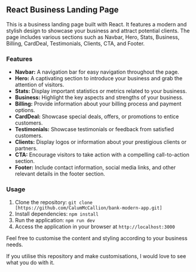 ## React Business Landing Page

This is a business landing page built with React. It features a modern and stylish design to showcase your business and attract potential clients. The page includes various sections such as Navbar, Hero, Stats, Business, Billing, CardDeal, Testimonials, Clients, CTA, and Footer.

### Features

- **Navbar:** A navigation bar for easy navigation throughout the page.
- **Hero:** A captivating section to introduce your business and grab the attention of visitors.
- **Stats:** Display important statistics or metrics related to your business.
- **Business:** Highlight the key aspects and strengths of your business.
- **Billing:** Provide information about your billing process and payment options.
- **CardDeal:** Showcase special deals, offers, or promotions to entice customers.
- **Testimonials:** Showcase testimonials or feedback from satisfied customers.
- **Clients:** Display logos or information about your prestigious clients or partners.
- **CTA:** Encourage visitors to take action with a compelling call-to-action section.
- **Footer:** Include contact information, social media links, and other relevant details in the footer section.

### Usage

1. Clone the repository: `git clone [https://github.com/CalumMcCallion/bank-modern-app.git]`
2. Install dependencies: `npm install`
3. Run the application: `npm run dev`
4. Access the application in your browser at `http://localhost:3000`

Feel free to customise the content and styling according to your business needs.

If you utilise this repository and make customisations, I would love to see what you do with it.
